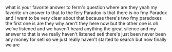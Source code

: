 what is your favorite answer to ferm's question where are they yeah my favorite uh answer to that to the fery Paradox is that there is no fmy Paradox and I want to be very clear about that because there's two fmy paradoxes the first one is are they why aren't they here now but the other one is oh we've listened and we haven't heard anything the great silence and my answer to that is we really haven't listened seti there's just been never been any money for seti so we just really haven't started to search but now finally we are